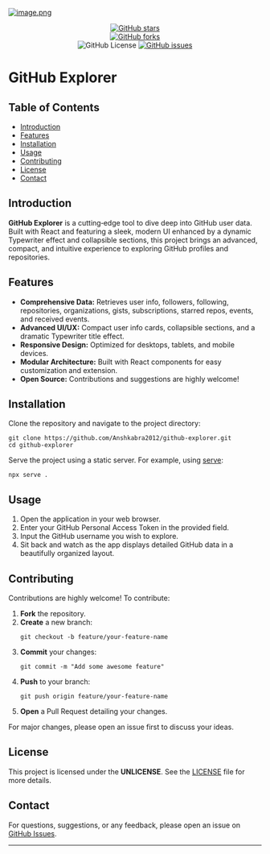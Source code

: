 [![image.png](https://i.postimg.cc/Qttn2xb0/image.png)](https://postimg.cc/06Tfmvhw)

<div align="center">
  
  [![GitHub stars](https://img.shields.io/github/stars/Anshkabra2012/github-explorer?style=flat)](https://github.com/Anshkabra2012/github-explorer/stargazers)  
  [![GitHub forks](https://img.shields.io/github/forks/Anshkabra2012/github-explorer?style=flat)](https://github.com/Anshkabra2012/github-explorer/network)  
  ![GitHub License](https://img.shields.io/github/license/anshkabra2012/github-explorer) 
  [![GitHub issues](https://img.shields.io/github/issues/Anshkabra2012/github-explorer)](https://github.com/Anshkabra2012/github-explorer/issues)  
  
</div>

# GitHub Explorer

## Table of Contents
- [Introduction](#introduction)
- [Features](#features)
- [Installation](#installation)
- [Usage](#usage)
- [Contributing](#contributing)
- [License](#license)
- [Contact](#contact)

## Introduction

**GitHub Explorer** is a cutting‑edge tool to dive deep into GitHub user data. Built with React and featuring a sleek, modern UI enhanced by a dynamic Typewriter effect and collapsible sections, this project brings an advanced, compact, and intuitive experience to exploring GitHub profiles and repositories.

## Features

- **Comprehensive Data:** Retrieves user info, followers, following, repositories, organizations, gists, subscriptions, starred repos, events, and received events.
- **Advanced UI/UX:** Compact user info cards, collapsible sections, and a dramatic Typewriter title effect.
- **Responsive Design:** Optimized for desktops, tablets, and mobile devices.
- **Modular Architecture:** Built with React components for easy customization and extension.
- **Open Source:** Contributions and suggestions are highly welcome!

## Installation

Clone the repository and navigate to the project directory:

```
git clone https://github.com/Anshkabra2012/github-explorer.git
cd github-explorer
```

Serve the project using a static server. For example, using [serve](https://www.npmjs.com/package/serve):

```
npx serve .
```

## Usage

1. Open the application in your web browser.
2. Enter your GitHub Personal Access Token in the provided field.
3. Input the GitHub username you wish to explore.
4. Sit back and watch as the app displays detailed GitHub data in a beautifully organized layout.

## Contributing

Contributions are highly welcome! To contribute:

1. **Fork** the repository.
2. **Create** a new branch:  
   ```
   git checkout -b feature/your-feature-name
   ```
3. **Commit** your changes:  
   ```
   git commit -m "Add some awesome feature"
   ```
4. **Push** to your branch:  
   ```
   git push origin feature/your-feature-name
   ```
5. **Open** a Pull Request detailing your changes.

For major changes, please open an issue first to discuss your ideas.

## License

This project is licensed under the **UNLICENSE**. See the [LICENSE](https://github.com/Anshkabra2012/github-explorer/blob/main/LICENSE) file for more details.

## Contact

For questions, suggestions, or any feedback, please open an issue on [GitHub Issues](https://github.com/Anshkabra2012/github-explorer/issues).

---
